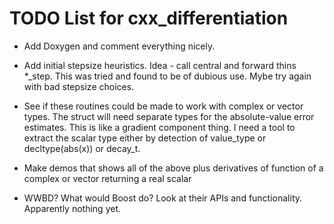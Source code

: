 # TODO List for cxx_differentiation

*   Add Doxygen and comment everything nicely.

*   Add initial stepsize heuristics.
    Idea - call central and forward thins *_step.
    This was tried and found to be of dubious use.
    Mybe try again with bad stepsize choices.

*   See if these routines could be made to work with complex or vector types.
    The struct will need separate types for the absolute-value error estimates.
    This is like a gradient component thing.
    I need a tool to extract the scalar type either by detection of value_type
    or decltype(abs(x)) or decay_t.

*   Make demos that shows all of the above plus derivatives of function
    of a complex or vector returning a real scalar

*   WWBD? What would Boost do?  Look at their APIs and functionality.
    Apparently nothing yet.
